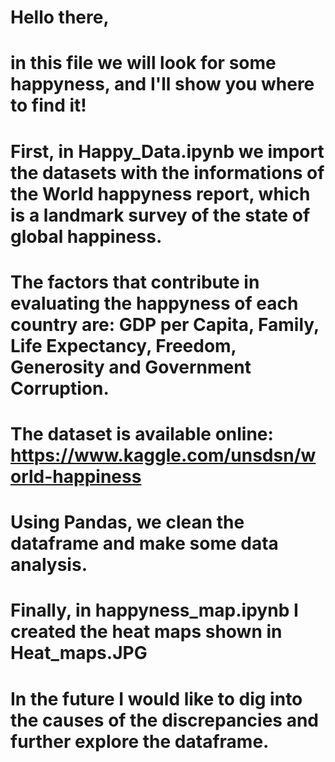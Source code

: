 # Hello there,

# in this file we will look for some happyness, and I'll show you where to find it!

# First, in Happy_Data.ipynb we import the datasets with the informations of the World happyness report, which is a landmark survey of the state of global happiness.
# The factors that contribute in evaluating the happyness of each country are: GDP per Capita, Family, Life Expectancy, Freedom, Generosity and Government Corruption.
# The dataset is available online: https://www.kaggle.com/unsdsn/world-happiness
# Using Pandas, we clean the dataframe and make some data analysis.

# Finally, in happyness_map.ipynb I created the heat maps shown in Heat_maps.JPG

# In the future I would like to dig into the causes of the discrepancies and further explore the dataframe.

